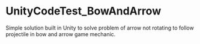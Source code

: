 # UnityCodeTest_BowAndArrow

Simple solution built in Unity to solve problem of arrow not rotating to follow projectile in bow and arrow game mechanic. 
